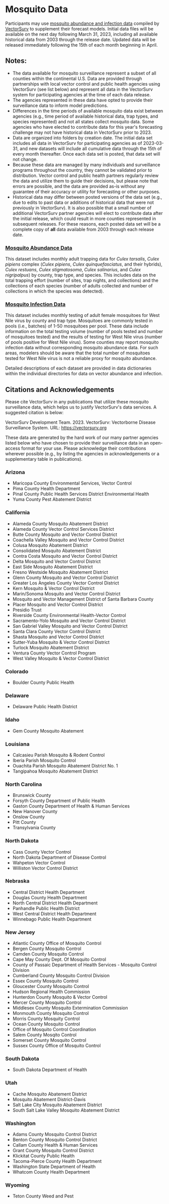 # Mosquito Data

Participants may use [mosquito abundance and infection data](https://github.com/vectorsurv/cdc-forecasting-challenge/tree/main/2023-wnv) compiled by [VectorSurv](https://vectorsurv.org/) to supplement their forecast models. Initial data files will be available on the next day following March 31, 2023, including all available historical data from 2003 through the release date. Updated data will be released immediately following the 15th of each month beginning in April. 

## Notes:

- The data available for mosquito surveillance represent a subset of all counties within the continental U.S. Data are provided through partnerships with local vector control and public health agencies using VectorSurv (see list below) and represent all data in the VectorSurv system for participating agencies at the time of each data release. 
- The agencies represented in these data have opted to provide their surveillance data to inform model predictions. 
- Differences in the time periods of available mosquito data exist between agencies (e.g., time period of available historical data, trap types, and species represented) and not all states collect mosquito data. Some agencies who have elected to contribute data for this year's forecasting challenge may not have historical data in VectorSurv prior to 2023.
- Data are organized into folders by creation date.  The initial data set includes all data in VectorSurv for participating agencies as of 2023-03-31, and new datasets will include all cumulative data through the 15th of every month thereafter. Once each data set is posted, that data set will not change.
- Because these data are managed by many individuals and surveillance programs throughout the country, they cannot be validated prior to distribution. Vector control and public health partners regularly review the data and utilize them to guide their decisions, but please note that errors are possible, and the data are provided as-is without any guarantee of their accuracy or utility for forecasting or other purposes. 
- Historical data may differ between posted versions of the data set (e.g., due to edits to past data or additions of historical data that were not previously in VectorSurv). It is also possible that a small number of additional VectorSurv partner agencies will elect to contribute data after the initial release, which could result in more counties represented in subsequent releases. For these reasons, each posted data set will be a complete copy of **all** data available from 2003 through each release date.

### [Mosquito Abundance Data](https://github.com/vectorsurv/cdc-forecasting-challenge/tree/main/2023-wnv/abundance)
This dataset includes monthly adult trapping data for *Culex tarsalis*, *Culex pipiens* complex (*Culex pipiens*, *Culex quinquefasciatus*, and their hybrids), *Culex restuans*, *Culex stigmatosoma*, *Culex salinarius*, and *Culex nigripalpus*) by county, trap type, and species. This includes data on the total trapping effort (number of sites, trap nights, and collections) and the collections of each species (number of adults collected and number of collections in which the species was detected).

### [Mosquito Infection Data](https://github.com/vectorsurv/cdc-forecasting-challenge/tree/main/2023-wnv/infection)
This dataset includes monthly testing of adult female mosquitoes for West Nile virus by county and trap type. Mosquitoes are commonly tested in pools (i.e., batches) of 1-50 mosquitoes per pool. These data include information on the total testing volume (number of pools tested and number of mosquitoes tested) and the results of testing for West Nile virus (number of pools positive for West Nile virus). Some counties may report mosquito infection data without corresponding mosquito abundance data. For such areas, modelers should be aware that the total number of mosquitoes tested for West Nile virus is not a reliable proxy for mosquito abundance.

Detailed descriptions of each dataset are provided in data dictionaries within the individual directories for data on vector abundance and infection.

## Citations and Acknowledgements

Please cite VectorSurv in any publications that utilize these mosquito surveillance data, which helps us to justify VectorSurv's data services. A suggested citation is below:

VectorSurv Development Team. 2023. VectorSurv: Vectorborne Disease Surveillance System. URL: https://vectorsurv.org

These data are generated by the hard work of our many partner agencies listed below who have chosen to provide their surveillance data in an open-access format for your use. Please acknowledge their contributions wherever possible (e.g., by listing the agencies in acknowledgements or a supplementary table in publications).

### Arizona
- Maricopa County Environmental Services, Vector Control
- Pima County Health Department
- Pinal County Public Health Services District Environmental Health
- Yuma County Pest Abatement District
### California
- Alameda County Mosquito Abatement District
- Alameda County Vector Control Services District
- Butte County Mosquito and Vector Control District
- Coachella Valley Mosquito and Vector Control District
- Colusa Mosquito Abatement District
- Consolidated Mosquito Abatement District
- Contra Costa Mosquito and Vector Control District
- Delta Mosquito and Vector Control District
- East Side Mosquito Abatement District
- Fresno Westside Mosquito Abatement District
- Glenn County Mosquito and Vector Control District
- Greater Los Angeles County Vector Control District
- Kern Mosquito & Vector Control District
- Marin/Sonoma Mosquito and Vector Control District
- Mosquito and Vector Management District of Santa Barbara County
- Placer Mosquito and Vector Control District
- Presidio Trust
- Riverside County Environmental Health-Vector Control
- Sacramento-Yolo Mosquito and Vector Control District
- San Gabriel Valley Mosquito and Vector Control District
- Santa Clara County Vector Control District
- Shasta Mosquito and Vector Control District
- Sutter-Yuba Mosquito & Vector Control District
- Turlock Mosquito Abatement District
- Ventura County Vector Control Program
- West Valley Mosquito & Vector Control District
### Colorado
- Boulder County Public Health
### Delaware
- Delaware Public Health District
### Idaho
- Gem County Mosquito Abatement
### Louisiana
- Calcasieu Parish Mosquito & Rodent Control
- Iberia Parish Mosquito Control
- Ouachita Parish Mosquito Abatement District No. 1
- Tangipahoa Mosquito Abatement District
### North Carolina
- Brunswick County
- Forsyth County Department of Public Health
- Gaston County Department of Health & Human Services
- New Hanover County
- Onslow County
- Pitt County
- Transylvania County
### North Dakota
- Cass County Vector Control
- North Dakota Department of Disease Control
- Wahpeton Vector Control
- Williston Vector Control District
### Nebraska
- Central District Health Department
- Douglas County Health Department
- North Central District Health Department
- Panhandle Public Health District
- West Central District Health Department
- Winnebago Public Health Department
### New Jersey
- Atlantic County Office of Mosquito Control
- Bergen County Mosquito Control
- Camden County Mosquito Control
- Cape May County Dept.  Of Mosquito Control
- County of Passaic Department of Health Services - Mosquito Control Division
- Cumberland County Mosquito Control Division
- Essex County Mosquito Control
- Gloucester County Mosquito Control
- Hudson Regional Health Commission
- Hunterdon County Mosquito & Vector Control
- Mercer County Mosquito Control
- Middlesex County Mosquito Extermination Commission
- Monmouth County Mosquito Control
- Morris County Mosquity Control
- Ocean County Mosquito Control
- Office of Mosquito Control Coordination
- Salem County Mosqito Control
- Somerset County Mosquito Control
- Sussex County Office of Mosquito Control
### South Dakota
- South Dakota Department of Health
### Utah
- Cache Mosquito Abatement District
- Mosquito Abatement District-Davis
- Salt Lake City Mosquito Abatement District
- South Salt Lake Valley Mosquito Abatement District
### Washington
- Adams County Mosquito Control District
- Benton County Mosquito Control District
- Callam County Health & Human Services
- Grant County Mosquito Control District
- Klickitat County Public Health
- Tacoma-Pierce County Health Department
- Washington State Department of Health
- Whatcom County Health Department
### Wyoming
- Teton County Weed and Pest
